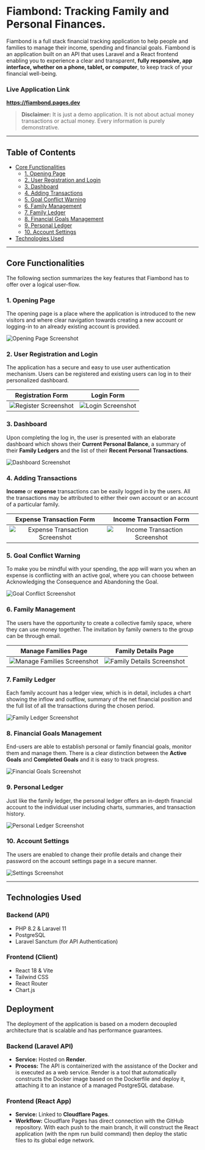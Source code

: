 # Fiambond: Tracking Family and Personal Finances.

Fiambond is a full stack financial tracking application to help people and families to manage their income, spending and financial goals. Fiambond is an application built on an API that uses Laravel and a React frontend enabling you to experience a clear and transparent, **fully responsive, app interface, whether on a phone, tablet, or computer**, to keep track of your financial well-being.

### Live Application Link

**https://fiambond.pages.dev**

> **Disclaimer:** It is just a demo application. It is not about actual money transactions or actual money. Every information is purely demonstrative.

---

## Table of Contents

-   [Core Functionalities](#core-functionalities)
    -   [1. Opening Page](#1-opening-page)
    -   [2. User Registration and Login](#2-user-registration--login)
    -   [3. Dashboard](#3-dashboard)
    -   [4. Adding Transactions](#4-add-transactions)
    -   [5. Goal Conflict Warning](#5-goal-conflict-warning)
    -   [6. Family Management](#6-family-management)
    -   [7. Family Ledger](#7-family-ledger)
    -   [8. Financial Goals Management](#8-financial-goals-management)
    -   [9. Personal Ledger](#9-personal-ledger)
    -   [10. Account Settings](#10-account-settings)
-   [Technologies Used](#technologies-used)

---

## Core Functionalities

The following section summarizes the key features that Fiambond has to offer over a logical user-flow.

### 1. Opening Page

The opening page is a place where the application is introduced to the new visitors and where clear navigation towards creating a new account or logging-in to an already existing account is provided.

![Opening Page Screenshot](https://github.com/user-attachments/assets/0894e20f-e398-44a6-9b88-cd5eec6e8eeb)

### 2. User Registration and Login

The application has a secure and easy to use user authentication mechanism. Users can be registered and existing users can log in to their personalized dashboard.

| Registration Form                                                                                               | Login Form                                                                                                   |
| :-------------------------------------------------------------------------------------------------------------: | :-----------------------------------------------------------------------------------------------------------: |
| ![Register Screenshot](https://github.com/user-attachments/assets/bb42b98f-654b-4782-a65f-1ecddeddc70d) | ![Login Screenshot](https://github.com/user-attachments/assets/7457589b-f07d-45cc-ab7b-68d4b3bdb688) |

### 3. Dashboard

Upon completing the log in, the user is presented with an elaborate dashboard which shows their **Current Personal Balance**, a summary of their **Family Ledgers** and the list of their **Recent Personal Transactions**.

![Dashboard Screenshot](https://github.com/user-attachments/assets/3f12ce5e-36aa-425f-9e5d-22a41d10bd48)

### 4. Adding Transactions

**Income** or **expense** transactions can be easily logged in by the users. All the transactions may be attributed to either their own account or an account of a particular family.

| Expense Transaction Form                                                                                                         | Income Transaction Form                                                                                                         |
| :-------------------------------------------------------------------------------------------------------------------------------: | :-------------------------------------------------------------------------------------------------------------------------------: |
| ![Expense Transaction Screenshot](https://github.com/user-attachments/assets/d590c002-449f-4aa7-926e-0cb35fb06210) | ![Income Transaction Screenshot](https://github.com/user-attachments/assets/4020a14a-2809-41eb-ba7c-37b82d329ddc) |

### 5. Goal Conflict Warning

To make you be mindful with your spending, the app will warn you when an expense is conflicting with an active goal, where you can choose between Acknowledging the Consequence and Abandoning the Goal.

![Goal Conflict Screenshot](https://github.com/user-attachments/assets/b3ee1767-3fb2-4aeb-8280-0858dc528e35)

### 6. Family Management

The users have the opportunity to create a collective family space, where they can use money together. The invitation by family owners to the group can be through email.

| Manage Families Page                                                                                                       | Family Details Page                                                                                                       |
| :-------------------------------------------------------------------------------------------------------------------------: | :-------------------------------------------------------------------------------------------------------------------------: |
| ![Manage Families Screenshot](https://github.com/user-attachments/assets/65bd5280-3e55-41ed-8ed3-d50975474d5d) | ![Family Details Screenshot](https://github.com/user-attachments/assets/ad4cd9e8-948c-45b7-b1e3-e5f968062909) |

### 7. Family Ledger

Each family account has a ledger view, which is in detail, includes a chart showing the inflow and outflow, summary of the net financial position and the full list of all the transactions during the chosen period.

![Family Ledger Screenshot](https://github.com/user-attachments/assets/1c426570-7e0b-4318-aa78-bbc7987bac87)

### 8. Financial Goals Management

End-users are able to establish personal or family financial goals, monitor them and manage them. There is a clear distinction between the **Active Goals** and **Completed Goals** and it is easy to track progress.

![Financial Goals Screenshot](https://github.com/user-attachments/assets/6cc489f8-58a1-485b-bb78-74e2d7c81cf6)

### 9. Personal Ledger

Just like the family ledger, the personal ledger offers an in-depth financial account to the individual user including charts, summaries, and transaction history.

![Personal Ledger Screenshot](https://github.com/user-attachments/assets/f47686d0-cc39-4e39-869e-88737a6c9b42)

### 10. Account Settings

The users are enabled to change their profile details and change their password on the account settings page in a secure manner.

![Settings Screenshot](https://github.com/user-attachments/assets/5433e0f8-9311-401b-a9b2-853e51045f00)

---

## Technologies Used

### Backend (API)

-   PHP 8.2 & Laravel 11
-   PostgreSQL
-   Laravel Sanctum (for API Authentication)

### Frontend (Client)

-   React 18 & Vite
-   Tailwind CSS
-   React Router
-   Chart.js   

## Deployment

The deployment of the application is based on a modern decoupled architecture that is scalable and has performance guarantees.

### Backend (Laravel API)

- **Service:** Hosted on **Render**.
- **Process:** The API is containerized with the assistance of the Docker and is executed as a web service. Render is a tool that automatically constructs the Docker image based on the Dockerfile and deploy it, attaching it to an instance of a managed PostgreSQL database.

### Frontend (React App)

- **Service:** Linked to **Cloudflare Pages**.
- **Workflow:** Cloudflare Pages has direct connection with the GitHub repository. With each push to the main branch, it will construct the React application (with the npm run build command) then deploy the static files to its global edge network.
